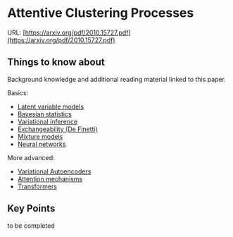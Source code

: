 # Attentive Clustering Processes

URL: [https://arxiv.org/pdf/2010.15727.pdf](https://arxiv.org/pdf/2010.15727.pdf)

## Things to know about

Background knowledge and additional reading material linked to this paper. 

Basics:

- [Latent variable models](https://www.youtube.com/watch?v=7Pcvdo4EJeo&ab_channel=DeepMind)
- [Bayesian statistics](http://users.isr.ist.utl.pt/~wurmd/Livros/school/Bishop%20-%20Pattern%20Recognition%20And%20Machine%20Learning%20-%20Springer%20%202006.pdf)
- [Variational inference](https://cse.buffalo.edu/faculty/mbeal/papers/beal03.pdf)
- [Exchangeability (De Finetti)](https://www.youtube.com/watch?v=JXSHVkx2ZQQ&ab_channel=Oxeduc)
- [Mixture models](https://www.stat.cmu.edu/~cshalizi/uADA/12/lectures/ch20.pdf)
- [Neural networks](https://page.mi.fu-berlin.de/rojas/neural/neuron.pdf)

More advanced:

- [Variational Autoencoders](https://arxiv.org/abs/1606.05908)
- [Attention mechanisms](https://buomsoo-kim.github.io/attention/2020/01/01/Attention-mechanism-1.md/)
- [Transformers](https://papers.nips.cc/paper/7181-attention-is-all-you-need.pdf)

## Key Points

to be completed
